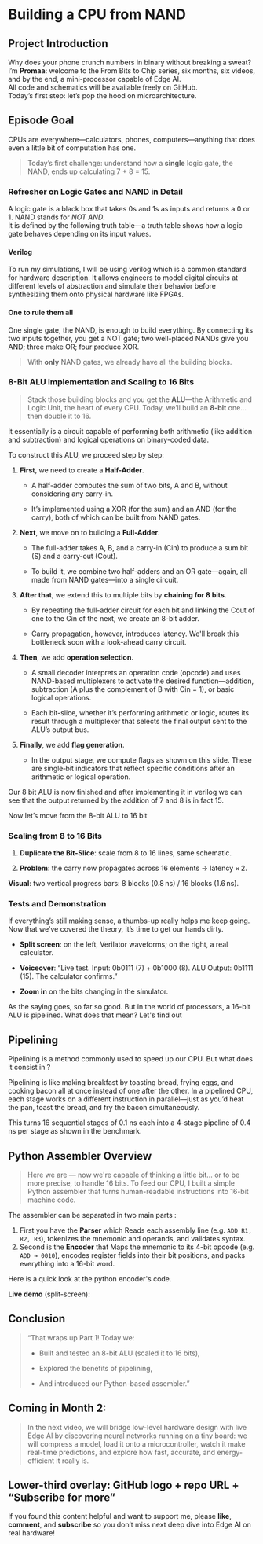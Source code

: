  # Building a CPU from NAND

## Project Introduction

Why does your phone crunch numbers in binary without breaking a sweat?  
I’m **Promaa**: welcome to the From Bits to Chip series, six months, six videos, and by the end, a mini-processor capable of Edge AI.  
All code and schematics will be available freely on GitHub.  
Today’s first step: let’s pop the hood on microarchitecture.

## Episode Goal

CPUs are everywhere—calculators, phones, computers—anything that does even a little bit of computation has one.

> Today’s first challenge: understand how a **single** logic gate, the NAND, ends up calculating 7 + 8 = 15.

### Refresher on Logic Gates and NAND in Detail

A logic gate is a black box that takes 0s and 1s as inputs and returns a 0 or 1. NAND stands for _NOT AND_.  
It is defined by the following truth table—a truth table shows how a logic gate behaves depending on its input values.  

#### Verilog
To run my simulations, I will be using verilog which is a common standard for hardware description. It allows engineers to model digital circuits at different levels of abstraction and simulate their behavior before synthesizing them onto physical hardware like FPGAs.

#### One to rule them all
One single gate, the NAND, is enough to build everything. By connecting its two inputs together, you get a NOT gate; two well-placed NANDs give you AND; three make OR; four produce XOR.

> With **only** NAND gates, we already have all the building blocks.

### 8-Bit ALU Implementation and Scaling to 16 Bits

> Stack those building blocks and you get the **ALU**—the Arithmetic and Logic Unit, the heart of every CPU. Today, we’ll build an **8-bit** one… then double it to 16.

It essentially is a circuit capable of performing both arithmetic (like addition and subtraction) and logical operations on binary-coded data.

To construct this ALU, we proceed step by step:

1. **First**, we need to create a **Half-Adder**.
    
    - A half-adder computes the sum of two bits, A and B, without considering any carry-in.
        
    - It’s implemented using a XOR (for the sum) and an AND (for the carry), both of which can be built from NAND gates.
        
    
2. **Next**, we move on to building a **Full-Adder**.
    
    - The full-adder takes A, B, and a carry-in (Cin) to produce a sum bit (S) and a carry-out (Cout).
        
    - To build it, we combine two half-adders and an OR gate—again, all made from NAND gates—into a single circuit.
        
    
3. **After that**, we extend this to multiple bits by **chaining for 8 bits**.
    
    - By repeating the full-adder circuit for each bit and linking the Cout of one to the Cin of the next, we create an 8-bit adder.
        
    - Carry propagation, however, introduces latency. We'll break this bottleneck soon with a look-ahead carry circuit.
        
    
4. **Then**, we add **operation selection**.
    
    - A small decoder interprets an operation code (opcode) and uses NAND-based multiplexers to activate the desired function—addition, subtraction (A plus the complement of B with Cin = 1), or basic logical operations.
        
    - Each bit-slice, whether it’s performing arithmetic or logic, routes its result through a multiplexer that selects the final output sent to the ALU’s output bus.
        
    
5. **Finally**, we add **flag generation**.
	- In the output stage, we compute flags as shown on this slide. These are single‐bit indicators that reflect specific conditions after an arithmetic or logical operation.

Our 8 bit ALU is now finished and after implementing it in verilog we can see that the output returned by the addition of 7 and 8 is in fact 15.

Now let’s move from the 8-bit ALU to 16 bit

### Scaling from 8 to 16 Bits

1. **Duplicate the Bit-Slice**: scale from 8 to 16 lines, same schematic.
    
2. **Problem**: the carry now propagates across 16 elements → latency × 2.

**Visual**: two vertical progress bars: 8 blocks (0.8 ns) / 16 blocks (1.6 ns).

### Tests and Demonstration

If everything’s still making sense, a thumbs-up really helps me keep going.  
Now that we’ve covered the theory, it’s time to get our hands dirty.

- **Split screen**: on the left, Verilator waveforms; on the right, a real calculator.
    
- **Voiceover**: “Live test. Input: 0b0111 (7) + 0b1000 (8). ALU Output: 0b1111 (15). The calculator confirms.”
    
- **Zoom in** on the bits changing in the simulator.

As the saying goes, so far so good. But in the world of processors, a 16-bit ALU is pipelined. What does that mean? Let's find out
## Pipelining 
Pipelining is a method commonly used to speed up our CPU. But what does it consist in ? 

Pipelining is like making breakfast by toasting bread, frying eggs, and cooking bacon all at once instead of one after the other. In a pipelined CPU, each stage works on a different instruction in parallel—just as you’d heat the pan, toast the bread, and fry the bacon simultaneously. 



This turns 16 sequential stages of 0.1 ns each  into a 4-stage pipeline of 0.4 ns per stage as shown in the benchmark.

## Python Assembler Overview
> Here we are — now we're capable of thinking a little bit… or to be more precise, to handle 16 bits. To feed our CPU, I built a simple Python assembler that turns human-readable instructions into 16-bit machine code.

The assembler can be separated in two main parts : 
1. First you have the **Parser** which Reads each assembly line (e.g. `ADD R1, R2, R3`), tokenizes the mnemonic and operands, and validates syntax.  
2. Second is the **Encoder** that Maps the mnemonic to its 4-bit opcode (e.g. `ADD → 0010`), encodes register fields into their bit positions, and packs everything into a 16-bit word.

Here is a quick look at the python encoder's code.


**Live demo** (split-screen):
## Conclusion

> “That wraps up Part 1! Today we:
> 
> - Built and tested an 8-bit ALU (scaled it to 16 bits),
>     
> - Explored the benefits of pipelining,
>     
> - And introduced our Python-based assembler.”
>     

## **Coming in Month 2**:

>In the next video, we will bridge low-level hardware design with live Edge AI by discovering neural networks running on a tiny board: we will compress a model, load it onto a microcontroller, watch it make real-time predictions, and explore how fast, accurate, and energy-efficient it really is.


## **Lower-third overlay**: GitHub logo + repo URL + “Subscribe for more”
If you found this content helpful and want to support me, please **like**, **comment**, and **subscribe** so you don’t miss next deep dive into Edge AI on real hardware!











